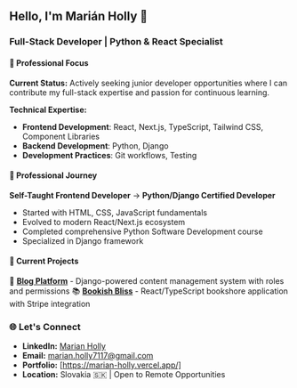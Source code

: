 ## Hello, I'm Marián Holly 👋

### Full-Stack Developer | Python & React Specialist

#### 🚀 Professional Focus

**Current Status:** Actively seeking junior developer opportunities where I can contribute my full-stack expertise and passion for continuous learning.

**Technical Expertise:**
- **Frontend Development**: React, Next.js, TypeScript, Tailwind CSS, Component Libraries
- **Backend Development**: Python, Django
- **Development Practices**: Git workflows, Testing

#### 💼 Professional Journey

**Self-Taught Frontend Developer** → **Python/Django Certified Developer**
- Started with HTML, CSS, JavaScript fundamentals
- Evolved to modern React/Next.js ecosystem
- Completed comprehensive Python Software Development course
- Specialized in Django framework 

#### 🎯 Current Projects

🔨 **[Blog Platform](link)** - Django-powered content management system with roles and permissions
📚 **[Bookish Bliss](link)** - React/TypeScript bookshore application with Stripe integration

### 🌐 Let's Connect

- **LinkedIn:** [Marian Holly](https://www.linkedin.com/in/marian-holly-291b62306/)
- **Email:** [marian.holly7117@gmail.com](mailto:marian.holly7117@gmail.com)
- **Portfolio:** [https://marian-holly.vercel.app/]
- **Location:** Slovakia 🇸🇰 | Open to Remote Opportunities
